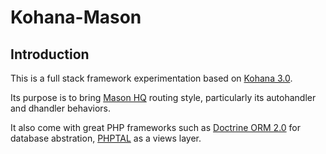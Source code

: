 Kohana-Mason
====================

Introduction
---------------------

This is a full stack framework experimentation based on [Kohana 3.0](http://kohanaframework.org/ "Browse Kohana documentation").

Its purpose is to bring [Mason HQ](http://masonhq.com "Browse MasonHQ Documentation") routing style, particularly its autohandler and dhandler behaviors.

It also come with great PHP frameworks such as [Doctrine ORM 2.0](http://www.doctrine-project.org/ "Browse Doctrine2 documentation") for database abstration, [PHPTAL](http://phptal.org/ "Browse PHPTAL documentation") as a views layer.
